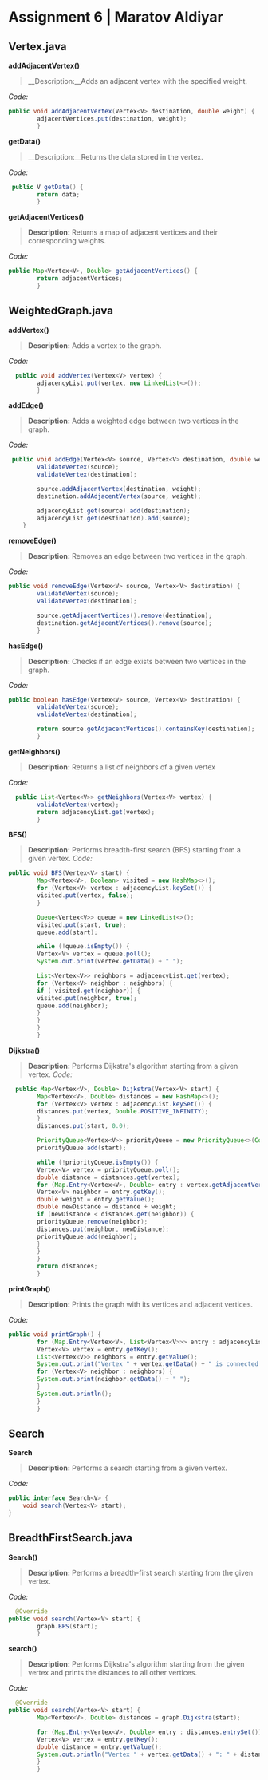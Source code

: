 #  Assignment 6  |  Maratov Aldiyar


##  Vertex.java



__addAdjacentVertex()__
>__Description:__Adds an adjacent vertex with the specified weight. 

_Code:_
```java
public void addAdjacentVertex(Vertex<V> destination, double weight) {
        adjacentVertices.put(destination, weight);
        }
```


__getData()__
>__Description:__Returns the data stored in the vertex. 

_Code:_
```java
 public V getData() {
        return data;
        }
```
__getAdjacentVertices()__
>__Description:__ Returns a map of adjacent vertices and their corresponding weights.

_Code:_
```java
public Map<Vertex<V>, Double> getAdjacentVertices() {
        return adjacentVertices;
        }

```
## WeightedGraph.java
__addVertex()__
>__Description:__ Adds a vertex to the graph.

_Code:_
```java
  public void addVertex(Vertex<V> vertex) {
        adjacencyList.put(vertex, new LinkedList<>());
        }
```
__addEdge()__
>__Description:__  Adds a weighted edge between two vertices in the graph.

_Code:_
```java
 public void addEdge(Vertex<V> source, Vertex<V> destination, double weight) {
        validateVertex(source);
        validateVertex(destination);

        source.addAdjacentVertex(destination, weight);
        destination.addAdjacentVertex(source, weight);

        adjacencyList.get(source).add(destination);
        adjacencyList.get(destination).add(source);
    }
```



__removeEdge()__
>__Description:__  Removes an edge between two vertices in the graph.

_Code:_
```java
public void removeEdge(Vertex<V> source, Vertex<V> destination) {
        validateVertex(source);
        validateVertex(destination);

        source.getAdjacentVertices().remove(destination);
        destination.getAdjacentVertices().remove(source);
        }
```



__hasEdge()__
>__Description:__ Checks if an edge exists between two vertices in the graph.
> 
_Code:_
```java
public boolean hasEdge(Vertex<V> source, Vertex<V> destination) {
        validateVertex(source);
        validateVertex(destination);

        return source.getAdjacentVertices().containsKey(destination);
        }
```


__getNeighbors()__
>__Description:__ Returns a list of neighbors of a given vertex
> 
_Code:_
```java
  public List<Vertex<V>> getNeighbors(Vertex<V> vertex) {
        validateVertex(vertex);
        return adjacencyList.get(vertex);
        }

```
__BFS()__
>__Description:__ Performs breadth-first search (BFS) starting from a given vertex.
_Code:_
```java
public void BFS(Vertex<V> start) {
        Map<Vertex<V>, Boolean> visited = new HashMap<>();
        for (Vertex<V> vertex : adjacencyList.keySet()) {
        visited.put(vertex, false);
        }

        Queue<Vertex<V>> queue = new LinkedList<>();
        visited.put(start, true);
        queue.add(start);

        while (!queue.isEmpty()) {
        Vertex<V> vertex = queue.poll();
        System.out.print(vertex.getData() + " ");

        List<Vertex<V>> neighbors = adjacencyList.get(vertex);
        for (Vertex<V> neighbor : neighbors) {
        if (!visited.get(neighbor)) {
        visited.put(neighbor, true);
        queue.add(neighbor);
        }
        }
        }
        }

```

__Dijkstra()__
>__Description:__ Performs Dijkstra's algorithm starting from a given vertex.
_Code:_
```java
  public Map<Vertex<V>, Double> Dijkstra(Vertex<V> start) {
        Map<Vertex<V>, Double> distances = new HashMap<>();
        for (Vertex<V> vertex : adjacencyList.keySet()) {
        distances.put(vertex, Double.POSITIVE_INFINITY);
        }
        distances.put(start, 0.0);

        PriorityQueue<Vertex<V>> priorityQueue = new PriorityQueue<>(Comparator.comparingDouble(distances::get));
        priorityQueue.add(start);

        while (!priorityQueue.isEmpty()) {
        Vertex<V> vertex = priorityQueue.poll();
        double distance = distances.get(vertex);
        for (Map.Entry<Vertex<V>, Double> entry : vertex.getAdjacentVertices().entrySet()) {
        Vertex<V> neighbor = entry.getKey();
        double weight = entry.getValue();
        double newDistance = distance + weight;
        if (newDistance < distances.get(neighbor)) {
        priorityQueue.remove(neighbor);
        distances.put(neighbor, newDistance);
        priorityQueue.add(neighbor);
        }
        }
        }
        return distances;
        }
```
__printGraph()__
>__Description:__  Prints the graph with its vertices and adjacent vertices.
> 
_Code:_
```java
public void printGraph() {
        for (Map.Entry<Vertex<V>, List<Vertex<V>>> entry : adjacencyList.entrySet()) {
        Vertex<V> vertex = entry.getKey();
        List<Vertex<V>> neighbors = entry.getValue();
        System.out.print("Vertex " + vertex.getData() + " is connected to: ");
        for (Vertex<V> neighbor : neighbors) {
        System.out.print(neighbor.getData() + " ");
        }
        System.out.println();
        }
        }
```

## Search

__Search__
>__Description:__  Performs a search starting from a given vertex.

_Code:_
```java
public interface Search<V> {
    void search(Vertex<V> start);
}

```
## BreadthFirstSearch.java
__Search()__
>__Description:__ Performs a breadth-first search starting from the given vertex.

_Code:_
```java
  @Override
public void search(Vertex<V> start) {
        graph.BFS(start);
        }
```
__search()__
>__Description:__  Performs Dijkstra's algorithm starting from the given vertex and prints the distances to all other vertices.

_Code:_
```java
  @Override
public void search(Vertex<V> start) {
        Map<Vertex<V>, Double> distances = graph.Dijkstra(start);

        for (Map.Entry<Vertex<V>, Double> entry : distances.entrySet()) {
        Vertex<V> vertex = entry.getKey();
        double distance = entry.getValue();
        System.out.println("Vertex " + vertex.getData() + ": " + distance);
        }
        }
```
